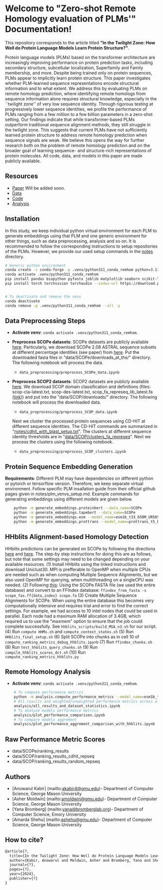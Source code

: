 # Welcome to "Zero-shot Remote Homology evaluation of PLMs'" Documentation!

This repository corresponds to the article titled **"In the Twilight Zone: How Well do Protein Language Models Learn Protein Structure?"**.

Protein language models (PLMs) based on the transformer architecture are increasingly improving performance on protein prediction tasks, including secondary structure, subcellular localization, Superfamily and Family membership, and more. Despite being trained only on protein sequences, PLMs appear to implicitly learn protein structure. This paper investigates whether PLM-learned sequence representations encode structural information and to what extent. We address this by evaluating PLMs on remote homology prediction, where identifying remote homologs from sequence information alone requires structural knowledge, especially in the ``twilight zone'' of very low sequence identity. Through rigorous testing at progressively lower sequence identities, we profile the performance of PLMs ranging from a few million to a few billion parameters in a zero-shot setting. Our findings indicate that while transformer-based PLMs outperform traditional sequence alignment methods, they still struggle in the twilight zone. This suggests that current PLMs have not sufficiently learned protein structure to address remote homology prediction when sequence signals are weak. We believe this opens the way for further research both on the problem of remote homology prediction and on the broader goal of learning sequence- and structure-rich representations of protein molecules. All code, data, and models in this paper are made publicly available.

## Resources

- [Paper](https://www.tbd) Will be added soon.
- [Data](https://github.com/amoldwin/plm-zero-shot-remote-homology-evaluation/tree/main/data)
- [Code](https://github.com/amoldwin/plm-zero-shot-remote-homology-evaluation)
- [Analysis](https://github.com/lanl/EPBD-BERT/tree/main/analysis)

## Installation
In this study, we keep individual python virtual environment for each PLM to generate embeddings using that PLM and one generic environment for other things, such as data preprocessing, analysis and so on. It is recommended to follow the corresponding instructions to setup repositories of the PLMs. However, we provide our used setup commands in the [notes](https://github.com/amoldwin/plm-zero-shot-remote-homology-evaluation/tree/main/notes) directory.

```bash
# Generic python environment
conda create -c conda-forge -p .venv/python311_conda_remhom python=3.11 -y
conda activate .venv/python311_conda_remhom
pip install pandas biopython pyfastx joblib matplotlib seaborn scikit-learn torchmetrics
pip install torch torchvision torchaudio --index-url https://download.pytorch.org/whl/cu118


# To deactivate and remove the venv
conda deactivate
conda remove -p .venv/python311_conda_remhom --all -y
```

## Data Preprocessing Steps
* **Activate venv**: ```conda activate .venv/python311_conda_remhom```.

* **Preprocess SCOPe datasets**: SCOPe datasets are publicly available [here](https://scop.berkeley.edu/). Particularly, we download SCOPe 2.08 ASTRAL sequence subsets at different percentage identities (see paper) from [here](https://scop.berkeley.edu/astral/subsets/ver=2.08). Put the downloaded fasta files in "data/SCOPe/downloads_at_ths/" directory. The following notebook will process the data.
    - ```data_preprocessing/preprocess_SCOPe_data.ipynb```

* **Preprocess SCOP2 datasets**: SCOP2 datasets are publicly available [here](https://www.ebi.ac.uk/pdbe/scop/). We download SCOP domain classification and definitions (files: scop-cla-latest.txt, scop-des-latest.txt, scop_fa_represeq_lib_latest.fa ([link](https://www.ebi.ac.uk/pdbe/scop/files))) and put into the "data/SCOP/downloads/" directory. The following notebook will process the downloaded data.
    - ```data_preprocessing/preprocess_SCOP_data.ipynb```

    Next we cluster the processed protein sequences using CD-HIT at different sequence identities. The CD-HIT commands are summarized in "[notes/cdhit_with_blast_setup.txt]()". The clusters at different sequence identity thresholds are in "[data/SCOP/clusters_fa_represeq]()". Next we process the clusters using the following notebook.
    - ```data_preprocessing/preprocess_SCOP_clusters.ipynb```

## Protein Sequence Embedding Generation
**Requirements**: Different PLM may have dependencies on different python or pytorch or tensorflow version. Therefore, we keep separate virtual environment. Follow specific PLM insallation guide from their official github pages given in notes/plm_venvs_setup.md. Example commands for generating embeddings using different models are given below.
```bash
    python -m generate_embeddings.proteinbert --data_name=SCOPe
    python -m generate_embeddings.tapebert --data_name=SCOPe
    python -m generate_embeddings.esm --model_name=esm1b_t33_650M_UR50S --data_name=SCOPe
    python -m generate_embeddings.prottrans --model_name=prottrans_t5_bfd --data_name=SCOPe
```
## HHblits Alignment-based Homology Detection
HHblits predictions can be generated on SCOPe by following the directions [here](https://github.com/soedinglab/hh-suite) and [here](https://github.com/soedinglab/hh-suite/wiki). The step-by step instructions for doing this are as follows, but note that some settings may need to be changed depending on your available resources.
(1) Install HHblits using the linked instructions and download Uniclust30. MPI is prefferable to OpenMP when multiple CPUs are needed such as when computing Multiple Sequence Alignments, but we also used OpenMP for querying, when multithreading on a singleCPU was needed.
(2) Following [this](https://github.com/soedinglab/hh-suite/wiki#1-creating-a-database-of-hhblits-compatible-msas): Using the SCOPe FASTA file (we used the entire database) and convert to an FFIndex database: ```ffindex_from_fasta -s scope_fas.ff{data,index} scope.fa```
(3) Create Multiple Sequence Alignments for SCOPe. When using the entire database this becomes very computationally intensive and requires trial and error to find the correct settings. For example, we had access to 10 intel nodes that could be used in parallel. Each node had a maximum RAM allocation of 3.4GB, which required us to use the "maxmem" option to ensure that the job could complete successfully. See ```hhblits_scripts/build_MSA_n3.sh``` for our script.
(4) Run ```compute HHMs.sh``` and ```compute_context_states.sh```
(5) Run ```HHblits_final_setup.sh```
(6) Split SCOPe into chunks as in cell 10 of ```compute_ranking_metrics_debug_hhblits.ipynb```
(7) Run ```ffindex_chunks.sh```
(8) Run ```test_hhblits_query_chunks.sh```
(9) Run ```compile_hhblits_scores_dct.sh```
(10) Run ```compute_ranking_metrics_hhblits.py```

## Remote Homology Analysis
* **Activate venv**: ```conda activate .venv/python311_conda_remhom```.
```bash
    # To compute performance metrics
    python -m analysis.compute_performance_metrics --model_name=esm1b_t33_650M_UR50S --data_name=SCOPe --remote_homology_level=superfamily
    # All results and weighted/unweighted performance metrics across all thresholds 
    analysis/all_results_and_dataset_statistics.ipynb
    # To analyze models performance metrics 
    analysis/plot_performance_comparison.ipynb
    # To compare models aggrement
    analysis/plot_performance_aggrement_comparison_with_hhblits.ipynb
``` 

## Raw Performance Metric Scores
* data/SCOPe/ranking_results
* data/SCOP/ranking_results_cdhit_repseq
* data/SCOP/ranking_results_random_repseq

## Authors

* [Anowarul Kabir] (mailto:akabir4@gmu.edu)- Department of Computer Science, George Mason University
* [Asher Moldwin] (mailto:amoldwin@gmu.edu)- Department of Computer Science, George Mason University
* [Yana Bromberg] (mailto:yana@bromberglab.org)- Department of Computer Science, Emory University
* [Amarda Shehu] (mailto:ashehu@gmu.edu)- Department of Computer Science, George Mason University

## How to cite?
```latex
@article{?,
  title={In the Twilight Zone: How Well do Protein Language Models Learn Protein Structure?},
  author={Kabir, Anowarul and Moldwin, Asher and Bromberg, Yana and Shehu, Amarda},
  journal={?},
  pages={?},
  year={2024},
  publisher={?}
}
```

